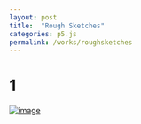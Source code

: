 ```yaml
---
layout: post
title:  "Rough Sketches"
categories: p5.js
permalink: /works/roughsketches
---
```

# 1
[![image](https://kazufumiw.github.io/generativeplayground/images/phasedcolor.png)](https://kazufumiw.github.io/generativeplayground/phasedcolor/)
